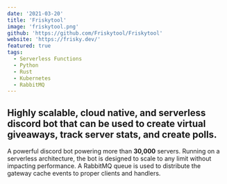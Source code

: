 ```yaml
---
date: '2021-03-20'
title: 'Friskytool'
image: 'friskytool.png'
github: 'https://github.com/Friskytool/Friskytool'
website: 'https://frisky.dev/'
featured: true
tags:
  - Serverless Functions
  - Python
  - Rust
  - Kubernetes
  - RabbitMQ
---
```

Highly scalable, cloud native, and serverless discord bot that can be used to create virtual giveaways, track server stats, and create polls.
---
A powerful discord bot powering more than <strong>30,000</strong> servers. Running on a serverless architecture, the bot is designed to scale to any limit without impacting performance. A RabbitMQ queue is used to distribute the gateway cache events to proper clients and handlers.